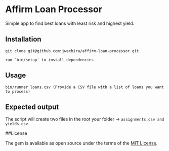 # Affirm Loan Processor
Simple app to find best loans with least risk and highest yield.

## Installation

```
git clone git@github.com:jwachira/affirm-loan-processor.git

run `bin/setup` to install dependencies

````

## Usage

```
bin/runner loans.csv (Provide a CSV file with a list of loans you want to process)

```


## Expected output
The script will create two files in the root your folder -> `assignments.csv and yields.csv`


##License

The gem is available as open source under the terms of the [MIT License](http://opensource.org/licenses/MIT).
